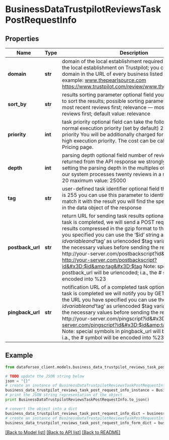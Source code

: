 # BusinessDataTrustpilotReviewsTaskPostRequestInfo


## Properties

Name | Type | Description | Notes
------------ | ------------- | ------------- | -------------
**domain** | **str** | domain of the local establishment required field domain of the local establishment on Trustpilot; you can find the domain in the URL of every business listed on Trustpilot example: www.thepearlsource.com https://www.trustpilot.com/review/www.thepearlsource.com | [optional] 
**sort_by** | **str** | results sorting parameter optional field you can use this field to sort the results; possible sorting parameters: recency — most recent reviews first; relevance — most relevant reviews first; default value: relevance | [optional] 
**priority** | **int** | task priority optional field can take the following values: 1 – normal execution priority (set by default) 2 – high execution priority You will be additionally charged for the tasks with high execution priority. The cost can be calculated on the Pricing page. | [optional] 
**depth** | **int** | parsing depth optional field number of reviews to be returned from the API response we strongly recommend setting the parsing depth in the multiples of twenty, because our system processes twenty reviews in a row default value: 20 maximum value: 25000 | [optional] 
**tag** | **str** | user-defined task identifier optional field the character limit is 255 you can use this parameter to identify the task and match it with the result you will find the specified tag value in the data object of the response | [optional] 
**postback_url** | **str** | return URL for sending task results optional field once the task is completed, we will send a POST request with its results compressed in the gzip format to the postback_url you specified you can use the ‘$id’ string as a $id variable and ‘$tag’ as urlencoded $tag variable. We will set the necessary values before sending the request. example: http://your-server.com/postbackscript?id&#x3D;$id http://your-server.com/postbackscript?id&#x3D;$id&amp;tag&#x3D;$tag Note: special symbols in postback_url will be urlencoded; i.a., the # symbol will be encoded into %23 | [optional] 
**pingback_url** | **str** | notification URL of a completed task optional field when a task is completed we will notify you by GET request sent to the URL you have specified you can use the ‘$id’ string as a $id variable and ‘$tag’ as urlencoded $tag variable. We will set the necessary values before sending the request. example: http://your-server.com/pingscript?id&#x3D;$id http://your-server.com/pingscript?id&#x3D;$id&amp;tag&#x3D;$tag Note: special symbols in pingback_url will be urlencoded; i.a., the # symbol will be encoded into %23 | [optional] 

## Example

```python
from dataforseo_client.models.business_data_trustpilot_reviews_task_post_request_info import BusinessDataTrustpilotReviewsTaskPostRequestInfo

# TODO update the JSON string below
json = "{}"
# create an instance of BusinessDataTrustpilotReviewsTaskPostRequestInfo from a JSON string
business_data_trustpilot_reviews_task_post_request_info_instance = BusinessDataTrustpilotReviewsTaskPostRequestInfo.from_json(json)
# print the JSON string representation of the object
print BusinessDataTrustpilotReviewsTaskPostRequestInfo.to_json()

# convert the object into a dict
business_data_trustpilot_reviews_task_post_request_info_dict = business_data_trustpilot_reviews_task_post_request_info_instance.to_dict()
# create an instance of BusinessDataTrustpilotReviewsTaskPostRequestInfo from a dict
business_data_trustpilot_reviews_task_post_request_info_form_dict = business_data_trustpilot_reviews_task_post_request_info.from_dict(business_data_trustpilot_reviews_task_post_request_info_dict)
```
[[Back to Model list]](../README.md#documentation-for-models) [[Back to API list]](../README.md#documentation-for-api-endpoints) [[Back to README]](../README.md)


